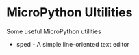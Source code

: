 # MicroPython Ultilities

Some useful MicroPython utilities

+ sped - A simple line-oriented text editor
